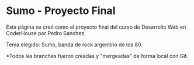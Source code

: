 # Sumo - Proyecto Final


Esta página se creó como el proyecto final del curso de Desarrollo Web en CoderHouse por Pedro Sanchez.

Tema elegido: Sumo, banda de rock argentino de los 80.

*Todos las branches fueron creadas y "mergeadas" de forma local con Git.
